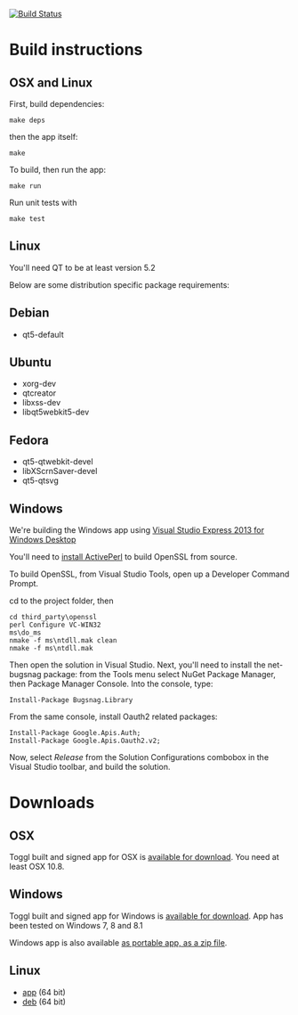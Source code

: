 
[![Build Status](https://travis-ci.org/toggl/toggldesktop.png)](https://travis-ci.org/toggl/toggldesktop)

Build instructions
==================

OSX and Linux
-------------
First, build dependencies:
```
make deps
```
then the app itself:
```
make
```

To build, then run the app:
```
make run
```

Run unit tests with
```
make test
```

Linux
-----
You'll need QT to be at least version 5.2

Below are some distribution specific package requirements:

Debian
------
* qt5-default

Ubuntu
------
* xorg-dev
* qtcreator
* libxss-dev
* libqt5webkit5-dev

Fedora
------
* qt5-qtwebkit-devel
* libXScrnSaver-devel
* qt5-qtsvg

Windows
-------
We're building the Windows app using [Visual Studio Express 2013 for Windows Desktop](http://www.microsoft.com/en-us/download/details.aspx?id=40787) 

You'll need to [install ActivePerl](http://www.activestate.com/activeperl/downloads) to build OpenSSL from source.

To build OpenSSL, from Visual Studio Tools, open up a Developer Command Prompt.

cd to the project folder, then

```
cd third_party\openssl
perl Configure VC-WIN32
ms\do_ms
nmake -f ms\ntdll.mak clean
nmake -f ms\ntdll.mak 
```

Then open the solution in Visual Studio. Next, you'll need to install the net-bugsnag package: from the Tools menu select NuGet Package Manager, then Package Manager Console. Into the console, type:

```
Install-Package Bugsnag.Library
```

From the same console, install Oauth2 related packages:

```
Install-Package Google.Apis.Auth;
Install-Package Google.Apis.Oauth2.v2;
```

Now, select *Release* from the Solution Configurations combobox in the Visual Studio toolbar, and build the solution.

Downloads
=========

OSX
---
Toggl built and signed app for OSX is [available for download](https://www.toggl.com/api/v8/installer?platform=darwin&app=td&channel=stable). You need at least OSX 10.8.

Windows
-------
Toggl built and signed app for Windows is [available for download](https://www.toggl.com/api/v8/installer?platform=windows&app=td&channel=stable). App has been tested on Windows 7, 8 and 8.1

Windows app is also available [as portable app, as a zip file](https://www.toggl.com/api/v8/installer?platform=portable&app=td&channel=stable).

Linux
-----
* [app](https://www.toggl.com/api/v8/installer?app=td&platform=linux&channel=beta) (64 bit)
* [deb](https://www.toggl.com/api/v8/installer?app=td&platform=deb64&channel=beta) (64 bit)
